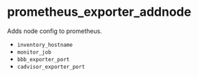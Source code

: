 # prometheus_exporter_addnode

Adds node config to prometheus.

- `inventory_hostname`
- `monitor_job`
- `bbb_exporter_port`
- `cadvisor_exporter_port`